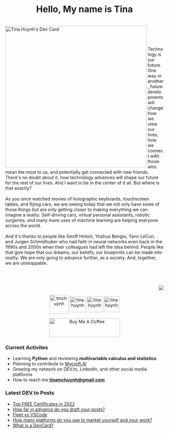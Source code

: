 <h1 align="center">Hello, My name is Tina</h1>
<br>
  <a href="https://app.daily.dev/tmchuynh"><img align=left src="https://github.com/tmchuynh/tmchuynh/blob/master/devcard.svg" width="450" alt="Tina Huynh's Dev Card"/></a>

<div>
  <p align="left">&nbsp;<br><br><br>Technology is our future. One way or another, future developments will change how we view our lives, how we connect with those who mean the most to us, and potentially get connected with new friends. There's no doubt about it, how technology advances will shape our future for the rest of our lives. And I want to be in the center of it all. But where is that exactly?<br><br>As you once watched movies of holographic keyboards, touchscreen tables, and flying cars, we are seeing today that we not only have some of those things but are only getting closer to making everything we can imagine a reality. Self-driving cars, virtual personal assistants, robotic surgeries, and many more uses of machine learning are helping everyone across the world.<br><br>And it's thanks to people like Geoff Hinton, Yoshua Bengio, Yann LeCun, and Jurgen Schmidhuber who had faith in neural networks even back in the 1990s and 2000s when their colleagues had left the idea behind. People like that give hope that our dreams, our beliefs, our blueprints can be made into reality. We are only going to advance further, as a society. And, together, we are unstoppable.</p>
</div>

&nbsp;
<br>
<br>

<img align="right" src="https://github-readme-stats.vercel.app/api/top-langs/?username=tmchuynh&count_private=true&theme=dark&langs_count=3&card_width=525&hide=HTML,CSS">

&nbsp;
<br>

<div align="left">
  <p align="center">
    <a href="https://dev.to/tmchuynh" target="blank"><img align="center" src="https://github.com/tmchuynh/tmchuynh/blob/2dfeed835fbdf8d00121e9b981904611a10ba4cd/images/code.png" alt="tmchuynh" height="60" width="60" /></a>
    <a href="https://linkedin.com/in/tina huynh" target="blank"><img align="center" src="https://github.com/tmchuynh/tmchuynh/blob/2dfeed835fbdf8d00121e9b981904611a10ba4cd/images/linkedin.png" alt="tina huynh" height="50" width="50" /></a>
    <a href="https://twitter.com/tinamchuynh" target="blank"><img align="center" src="https://github.com/tmchuynh/tmchuynh/blob/2dfeed835fbdf8d00121e9b981904611a10ba4cd/images/twitter.png" alt="tina huynh" height="50" width="50" /></a>
    <a href="https://www.instagram.com/tmchuynh/" target="blank"><img align="center" src="https://github.com/tmchuynh/tmchuynh/blob/2dfeed835fbdf8d00121e9b981904611a10ba4cd/images/instagram.png" alt="tina huynh" height="50" width="50" /></a>
  </p>
  <p align="center">
    <a href="https://www.buymeacoffee.com/tmchuynh" target="_blank"><img src="https://github.com/t-mc-huynh/t-mc-huynh/blob/0bfb005d066ac2685c776a7c19e64fcfde2c4dd0/images/bmc-button.png" alt="Buy Me A Coffee" height="60" width="225"></a>
  </p>
</div>


### Current Activites
- Learning **Python** and reviewing **multivariable calculus and statistics**
- Planning to contribute to [Mycroft AI](https://mycroft.ai/contribute/)
- Growing my network on DEV.to, LinkedIn, and other social media platforms
- How to reach me **tinamchuynh@gmail.com**

### Latest DEV.to Posts
<!-- BLOG-POST-LIST:START -->
- [Top FREE Certificates in 2022](https://dev.to/tmchuynh/top-free-certificates-in-2022-3nd6)
- [How far in advance do you draft your posts?](https://dev.to/tmchuynh/how-far-in-advance-do-you-draft-your-posts-3i6o)
- [Fleet vs VSCode](https://dev.to/tmchuynh/fleet-vs-vscode-55al)
- [How many platforms do you use to market yourself and your work?](https://dev.to/tmchuynh/how-many-platforms-do-you-use-to-market-yourself-and-your-work-5f72)
- [What is a DevCard?](https://dev.to/tmchuynh/what-is-a-devcard-4g10)
<!-- BLOG-POST-LIST:END -->
